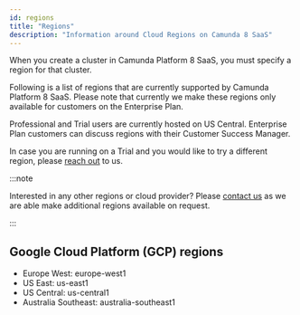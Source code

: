 ```yaml
---
id: regions
title: "Regions"
description: "Information around Cloud Regions on Camunda 8 SaaS"
---
```


When you create a cluster in Camunda Platform 8 SaaS, you must specify a region for that cluster.

Following is a list of regions that are currently supported by Camunda Platform 8 SaaS.
Please note that currently we make these regions only available for customers on the Enterprise Plan.

Professional and Trial users are currently hosted on US Central.
Enterprise Plan customers can discuss regions with their Customer Success Manager.

In case you are running on a Trial and you would like to try a different region, please [reach out](https://camunda.com/contact/) to us.

:::note

Interested in any other regions or cloud provider? Please [contact us](https://camunda.com/contact/) as we are able make additional regions available on request.

:::

## Google Cloud Platform (GCP) regions

- Europe West: europe-west1
- US East: us-east1
- US Central: us-central1
- Australia Southeast: australia-southeast1
